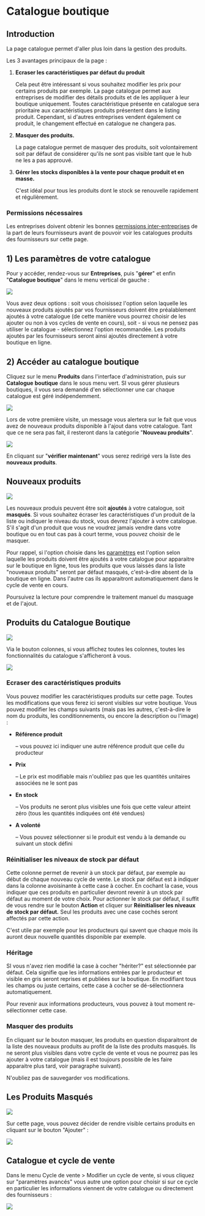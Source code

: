 # Catalogue boutique

## Introduction

La page catalogue permet d'aller plus loin dans la gestion des produits. 

Les 3 avantages principaux de la page :

1. **Ecraser les caractéristiques par défaut du produit**

   Cela peut être intéressant si vous souhaitez modifier les prix pour certains produits par exemple. La page catalogue permet aux entreprises de modifier des détails produits et de les appliquer à leur boutique uniquement. Toutes caractéristique présente en catalogue sera prioritaire aux caractéristiques produits présentent dans le listing produit. Cependant, si d'autres entreprises vendent également ce produit, le changement effectué en catalogue ne changera pas. 

2. **Masquer des produits.**

   La page catalogue permet de masquer des produits, soit volontairement soit par défaut de considérer qu'ils ne sont pas visible tant que le hub ne les a pas approuvé.

3. **Gérer les stocks disponibles à la vente pour chaque produit et en masse.** 

   C'est idéal pour tous les produits dont le stock se renouvelle rapidement et régulièrement.

### Permissions nécessaires

Les entreprises doivent obtenir les bonnes [permissions inter-entreprises](../collaborer-avec-dautres-entreprises/e2e-permissions.md) de la part de leurs fournisseurs avant de pouvoir voir les catalogues produits des fournisseurs sur cette page.

## 1\) Les paramètres de votre catalogue

Pour y accéder, rendez-vous sur **Entreprises**, puis "**gérer**" et enfin "**Catalogue boutique**" dans le menu vertical de gauche :

![](../../.gitbook/assets/image%20%2863%29.png)

Vous avez deux options : soit vous choisissez l'option selon laquelle les nouveaux produits ajoutés par vos fournisseurs doivent être préalablement ajoutés à votre catalogue \(de cette manière vous pourrez choisir de les ajouter ou non à vos cycles de vente en cours\), soit - si vous ne pensez pas utiliser le catalogue - sélectionnez l'option recommandée. Les produits ajoutés par les fournisseurs seront ainsi ajoutés directement à votre boutique en ligne.

## 2\) Accéder au catalogue boutique

Cliquez sur le menu **Produits** dans l'interface d'administration, puis sur **Catalogue** **boutique** dans le sous menu vert. SI vous gérer plusieurs boutiques, il vous sera demandé d'en sélectionner une car chaque catalogue est géré indépendemment.

![](../../.gitbook/assets/image%20%2837%29.png)

Lors de votre première visite, un message vous alertera sur le fait que vous avez de nouveaux produits disponible à l'ajout dans votre catalogue. Tant que ce ne sera pas fait, il resteront dans la catégorie "**Nouveau produits**".

![](../../.gitbook/assets/image%20%2821%29.png)

En cliquant sur "**vérifier maintenant**" vous serez redirigé vers la liste des **nouveaux produits**.

## Nouveaux produits

![](../../.gitbook/assets/image%20%2827%29.png)

Les nouveaux produis peuvent être soit **ajoutés** à votre catalogue, soit **masqués**. Si vous souhaitez écraser les caractéristiques d'un produit de la liste ou indiquer le niveau du stock, vous devrez l'ajouter à votre catalogue. S'il s'agit d'un produit que vous ne voudrez jamais vendre dans votre boutique ou en tout cas pas à court terme, vous pouvez choisir de le masquer.

Pour rappel, si l'option choisie dans les [paramètres](inventory-tool.md#1-les-parametres-de-votre-catalogue) est l'option selon laquelle les produits doivent être ajoutés à votre catalogue pour apparaitre sur le boutique en ligne, tous les produits que vous laissés dans la liste "nouveaux produits" seront par défaut masqués, c'est-à-dire absent de la boutique en ligne. Dans l'autre cas ils apparaitront automatiquement dans le cycle de vente en cours. 

Poursuivez la lecture pour comprendre le traitement manuel du masquage et de l'ajout.

## Produits du Catalogue Boutique

![](../../.gitbook/assets/image%20%2876%29.png)

Via le bouton colonnes, si vous affichez toutes les colonnes, toutes les fonctionnalités du catalogue s'afficheront à vous.

![](../../.gitbook/assets/image%20%2859%29.png)

### Ecraser des caractéristiques produits

Vous pouvez modifier les caractéristiques produits sur cette page. Toutes les modifications que vous ferez ici seront visibles sur votre boutique. Vous pouvez modifier les champs suivants \(mais pas les autres, c'est-à-dire le nom du produits, les conditionnements, ou encore la description ou l'image\) :

* **Référence produit**

  – vous pouvez ici indiquer une autre référence produit que celle du producteur

* **Prix**

  – Le prix est modifiable mais n'oubliez pas que les quantités unitaires associées ne le sont pas

* **En stock**

  – Vos produits ne seront plus visibles une fois que cette valeur atteint zéro \(tous les quantités indiquées ont été vendues\)

* **A volonté**

  – Vous pouvez sélectionner si le produit est vendu à la demande ou suivant un stock défini

### Réinitialiser les niveaux de stock par défaut

Cette colonne permet de revenir à un stock par défaut, par exemple au début de chaque nouveau cycle de vente. Le stock par défaut est à indiquer dans la colonne avoisinante à cette case à cocher. En cochant la case, vous indiquer que ces produits en particulier devront revenir à un stock par défaut au moment de votre choix. Pour actionner le stock par défaut, il suffit de vous rendre sur le bouton **Action** et cliquer sur **Réinitialiser les niveaux de stock par défaut.** Seul les produits avec une case cochés seront affectés par cette action.

C'est utile par exemple pour les producteurs qui savent que chaque mois ils auront deux nouvelle quantités disponible par exemple.

### **Héritage**

SI vous n'avez rien modifié la case à cocher "hériter?" est sélectionnée par défaut. Cela signifie que les informations entrées par le producteur et visible en gris seront reprises et publiées sur la boutique. En modifiant tous les champs ou juste certains, cette case à cocher se dé-sélectionnera automatiquement.

Pour revenir aux informations producteurs, vous pouvez à tout moment re-sélectionner cette case.

### Masquer des produits

En cliquant sur le bouton masquer, les produits en question disparaitront de la liste des nouveaux produits au profit de la liste des produits masqués. Ils ne seront plus visibles dans votre cycle de vente et vous ne pourrez pas les ajouter à votre catalogue \(mais il est toujours possible de les faire apparaitre plus tard, voir paragraphe suivant\).

N'oubliez pas de sauvegarder vos modifications.

## Les Produits Masqués

![](../../.gitbook/assets/image%20%2820%29.png)

Sur cette page, vous pouvez décider de rendre visible certains produits en cliquant sur le bouton "Ajouter" :

![](../../.gitbook/assets/image%20%2845%29.png)

## Catalogue et cycle de vente

Dans le menu Cycle de vente &gt; Modifier un cycle de vente, si vous cliquez sur "paramètres avancés" vous autre une option pour choisir si sur ce cycle en particulier les informations viennent de votre catalogue ou directement des fournisseurs :

![](../../.gitbook/assets/image%20%2884%29.png)

